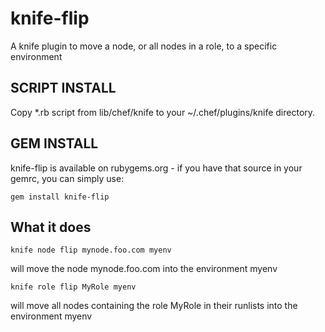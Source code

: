 # knife-flip

A knife plugin to move a node, or all nodes in a role, to a specific environment

## SCRIPT INSTALL

Copy *.rb script from lib/chef/knife to your ~/.chef/plugins/knife directory.

## GEM INSTALL
knife-flip is available on rubygems.org - if you have that source in your gemrc, you can simply use:

````
gem install knife-flip
````

## What it does

````
knife node flip mynode.foo.com myenv
````

will move the node mynode.foo.com into the environment myenv


````
knife role flip MyRole myenv
````

will move all nodes containing the role MyRole in their runlists into the environment myenv